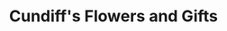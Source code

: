 ---
title: "Cundiff's Flowers and Gifts"
url: /hillsboro/cundiffs-flowers-and-gifts/
shop: florist
---